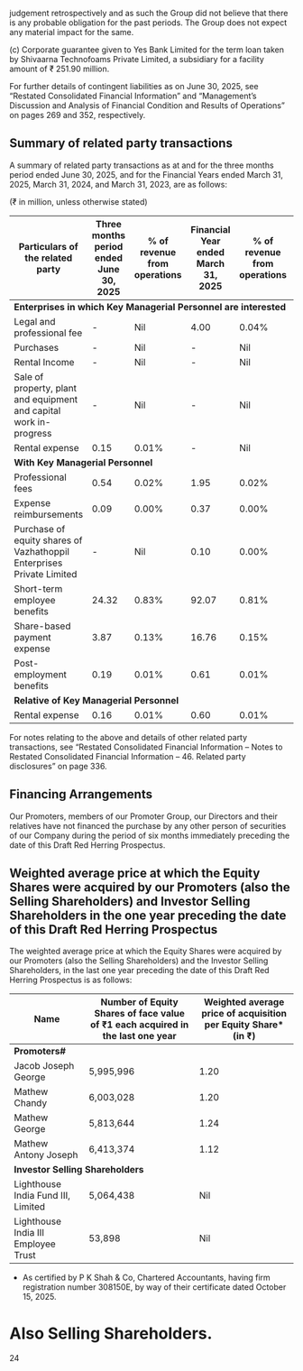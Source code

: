 judgement retrospectively and as such the Group did not believe that there is any probable obligation for the past periods. The Group does not expect any material impact for the same.

(c) Corporate guarantee given to Yes Bank Limited for the term loan taken by Shivaarna Technofoams Private Limited, a subsidiary for a facility amount of ₹ 251.90 million.

For further details of contingent liabilities as on June 30, 2025, see “Restated Consolidated Financial Information” and “Management’s Discussion and Analysis of Financial Condition and Results of Operations” on pages 269 and 352, respectively.

## Summary of related party transactions

A summary of related party transactions as at and for the three months period ended June 30, 2025, and for the Financial Years ended March 31, 2025, March 31, 2024, and March 31, 2023, are as follows:

(₹ in million, unless otherwise stated)

<table><thead><tr><th>Particulars of the related party</th><th>Three months period ended June 30, 2025</th><th>% of revenue from operations</th><th>Financial Year ended March 31, 2025</th><th>% of revenue from operations</th><th>Financial Year ended March 31, 2024</th><th>% of revenue from operations</th><th>Financial Year ended March 31, 2023</th><th>% of revenue from operations</th></tr></thead><tbody><tr><td colspan="9"><strong>Enterprises in which Key Managerial Personnel are interested</strong></td></tr><tr><td>Legal and professional fee</td><td>-</td><td>Nil</td><td>4.00</td><td>0.04%</td><td>-</td><td>Nil</td><td>-</td><td>Nil</td></tr><tr><td>Purchases</td><td>-</td><td>Nil</td><td>-</td><td>Nil</td><td>49.04</td><td>0.45%</td><td>49.37</td><td>0.47%</td></tr><tr><td>Rental Income</td><td>-</td><td>Nil</td><td>-</td><td>Nil</td><td>0.68</td><td>0.01%</td><td>0.90</td><td>0.01%</td></tr><tr><td>Sale of property, plant and equipment and capital work in-progress</td><td>-</td><td>Nil</td><td>-</td><td>Nil</td><td>-</td><td>Nil</td><td>0.23</td><td>0.00%</td></tr><tr><td>Rental expense</td><td>0.15</td><td>0.01%</td><td>-</td><td>Nil</td><td>-</td><td>Nil</td><td>-</td><td>Nil</td></tr><tr><td colspan="9"><strong>With Key Managerial Personnel</strong></td></tr><tr><td>Professional fees</td><td>0.54</td><td>0.02%</td><td>1.95</td><td>0.02%</td><td>1.95</td><td>0.02%</td><td>1.95</td><td>0.02%</td></tr><tr><td>Expense reimbursements</td><td>0.09</td><td>0.00%</td><td>0.37</td><td>0.00%</td><td>0.08</td><td>0.00%</td><td>0.29</td><td>0.00%</td></tr><tr><td>Purchase of equity shares of Vazhathoppil Enterprises Private Limited</td><td>-</td><td>Nil</td><td>0.10</td><td>0.00%</td><td>-</td><td>Nil</td><td>-</td><td>Nil</td></tr><tr><td>Short-term employee benefits</td><td>24.32</td><td>0.83%</td><td>92.07</td><td>0.81%</td><td>48.72</td><td>0.44%</td><td>38.50</td><td>0.36%</td></tr><tr><td>Share-based payment expense</td><td>3.87</td><td>0.13%</td><td>16.76</td><td>0.15%</td><td>5.63</td><td>0.05%</td><td>1.86</td><td>0.02%</td></tr><tr><td>Post-employment benefits</td><td>0.19</td><td>0.01%</td><td>0.61</td><td>0.01%</td><td>1.14</td><td>0.01%</td><td>1.47</td><td>0.01%</td></tr><tr><td colspan="9"><strong>Relative of Key Managerial Personnel</strong></td></tr><tr><td>Rental expense</td><td>0.16</td><td>0.01%</td><td>0.60</td><td>0.01%</td><td>0.60</td><td>0.01%</td><td>0.60</td><td>0.01%</td></tr></tbody></table>

For notes relating to the above and details of other related party transactions, see “Restated Consolidated Financial Information – Notes to Restated Consolidated Financial Information – 46. Related party disclosures” on page 336.

## Financing Arrangements

Our Promoters, members of our Promoter Group, our Directors and their relatives have not financed the purchase by any other person of securities of our Company during the period of six months immediately preceding the date of this Draft Red Herring Prospectus.

## Weighted average price at which the Equity Shares were acquired by our Promoters (also the Selling Shareholders) and Investor Selling Shareholders in the one year preceding the date of this Draft Red Herring Prospectus

The weighted average price at which the Equity Shares were acquired by our Promoters (also the Selling Shareholders) and the Investor Selling Shareholders, in the last one year preceding the date of this Draft Red Herring Prospectus is as follows:

<table><thead><tr><th>Name</th><th>Number of Equity Shares of face value of ₹1 each acquired in the last one year</th><th>Weighted average price of acquisition per Equity Share*(in ₹)</th></tr></thead><tbody><tr><td colspan="3"><strong>Promoters#</strong></td></tr><tr><td>Jacob Joseph George</td><td>5,995,996</td><td>1.20</td></tr><tr><td>Mathew Chandy</td><td>6,003,028</td><td>1.20</td></tr><tr><td>Mathew George</td><td>5,813,644</td><td>1.24</td></tr><tr><td>Mathew Antony Joseph</td><td>6,413,374</td><td>1.12</td></tr><tr><td colspan="3"><strong>Investor Selling Shareholders</strong></td></tr><tr><td>Lighthouse India Fund III, Limited</td><td>5,064,438</td><td>Nil</td></tr><tr><td>Lighthouse India III Employee Trust</td><td>53,898</td><td>Nil</td></tr></tbody></table>

* As certified by P K Shah & Co, Chartered Accountants, having firm registration number 308150E, by way of their certificate dated October 15, 2025.

# Also Selling Shareholders.

24